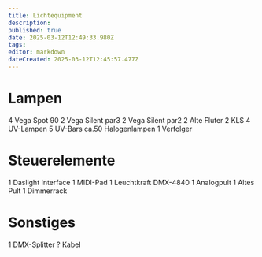 ```yaml
---
title: Lichtequipment
description: 
published: true
date: 2025-03-12T12:49:33.980Z
tags: 
editor: markdown
dateCreated: 2025-03-12T12:45:57.477Z
---
```


# Lampen
4 Vega Spot 90
2 Vega Silent par3
2 Vega Silent par2
2 Alte Fluter
2 KLS
4 UV-Lampen
5 UV-Bars
ca.50 Halogenlampen
1 Verfolger
# Steuerelemente
1 Daslight Interface
1 MIDI-Pad
1 Leuchtkraft DMX-4840
1 Analogpult
1 Altes Pult
1 Dimmerrack
# Sonstiges
1 DMX-Splitter
? Kabel